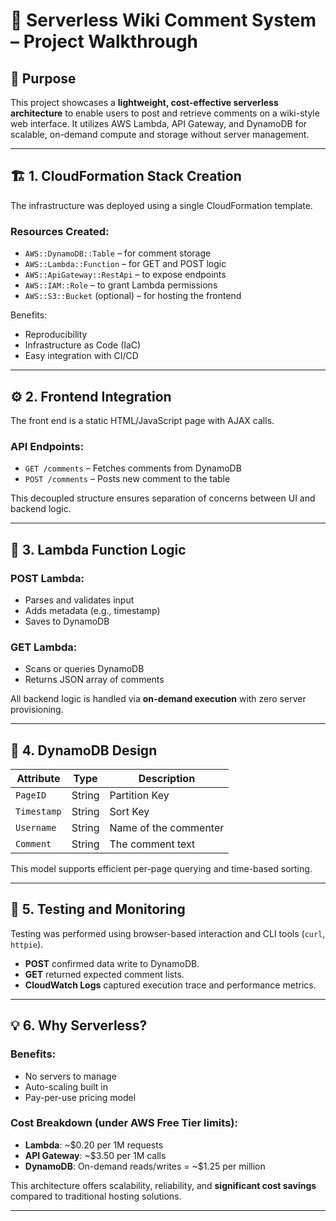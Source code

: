 # 🧩 Serverless Wiki Comment System – Project Walkthrough

## 🎯 Purpose
This project showcases a **lightweight, cost-effective serverless architecture** to enable users to post and retrieve comments on a wiki-style web interface. It utilizes AWS Lambda, API Gateway, and DynamoDB for scalable, on-demand compute and storage without server management.

---

## 🏗️ 1. CloudFormation Stack Creation
The infrastructure was deployed using a single CloudFormation template.

### Resources Created:
- `AWS::DynamoDB::Table` – for comment storage
- `AWS::Lambda::Function` – for GET and POST logic
- `AWS::ApiGateway::RestApi` – to expose endpoints
- `AWS::IAM::Role` – to grant Lambda permissions
- `AWS::S3::Bucket` (optional) – for hosting the frontend

Benefits:
- Reproducibility
- Infrastructure as Code (IaC)
- Easy integration with CI/CD

---

## ⚙️ 2. Frontend Integration
The front end is a static HTML/JavaScript page with AJAX calls.

### API Endpoints:
- `GET /comments` – Fetches comments from DynamoDB
- `POST /comments` – Posts new comment to the table

This decoupled structure ensures separation of concerns between UI and backend logic.

---

## 🧠 3. Lambda Function Logic

### POST Lambda:
- Parses and validates input
- Adds metadata (e.g., timestamp)
- Saves to DynamoDB

### GET Lambda:
- Scans or queries DynamoDB
- Returns JSON array of comments

All backend logic is handled via **on-demand execution** with zero server provisioning.

---

## 💾 4. DynamoDB Design

| Attribute     | Type     | Description                  |
|---------------|----------|------------------------------|
| `PageID`      | String   | Partition Key                |
| `Timestamp`   | String   | Sort Key                     |
| `Username`    | String   | Name of the commenter        |
| `Comment`     | String   | The comment text             |

This model supports efficient per-page querying and time-based sorting.

---

## 🧪 5. Testing and Monitoring

Testing was performed using browser-based interaction and CLI tools (`curl`, `httpie`).

- **POST** confirmed data write to DynamoDB.
- **GET** returned expected comment lists.
- **CloudWatch Logs** captured execution trace and performance metrics.

---

## 💡 6. Why Serverless?

### Benefits:
- No servers to manage
- Auto-scaling built in
- Pay-per-use pricing model

### Cost Breakdown (under AWS Free Tier limits):
- **Lambda**: ~$0.20 per 1M requests
- **API Gateway**: ~$3.50 per 1M calls
- **DynamoDB**: On-demand reads/writes = ~$1.25 per million

This architecture offers scalability, reliability, and **significant cost savings** compared to traditional hosting solutions.

---

